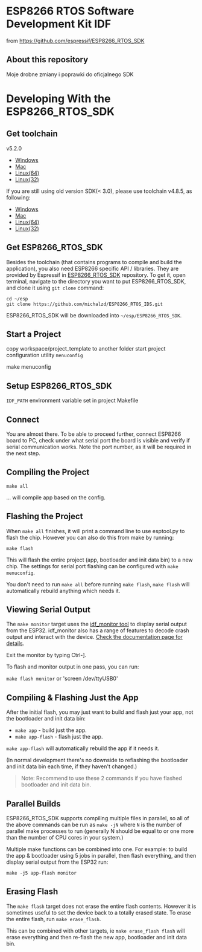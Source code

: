# ESP8266 RTOS Software Development Kit IDF 
from 
https://github.com/espressif/ESP8266_RTOS_SDK

## About this repository
Moje drobne zmiany i poprawki do oficjalnego SDK 

# Developing With the ESP8266_RTOS_SDK
## Get toolchain

v5.2.0

* [Windows](https://dl.espressif.com/dl/xtensa-lx106-elf-win32-1.22.0-92-g8facf4c-5.2.0.tar.gz)
* [Mac](https://dl.espressif.com/dl/xtensa-lx106-elf-osx-1.22.0-92-g8facf4c-5.2.0.tar.gz)
* [Linux(64)](https://dl.espressif.com/dl/xtensa-lx106-elf-linux64-1.22.0-92-g8facf4c-5.2.0.tar.gz)
* [Linux(32)](https://dl.espressif.com/dl/xtensa-lx106-elf-linux32-1.22.0-92-g8facf4c-5.2.0.tar.gz)

If you are still using old version SDK(< 3.0), please use toolchain v4.8.5, as following:

* [Windows](https://dl.espressif.com/dl/xtensa-lx106-elf-win32-1.22.0-88-gde0bdc1-4.8.5.tar.gz)
* [Mac](https://dl.espressif.com/dl/xtensa-lx106-elf-osx-1.22.0-88-gde0bdc1-4.8.5.tar.gz)
* [Linux(64)](https://dl.espressif.com/dl/xtensa-lx106-elf-linux64-1.22.0-88-gde0bdc1-4.8.5.tar.gz)
* [Linux(32)](https://dl.espressif.com/dl/xtensa-lx106-elf-linux32-1.22.0-88-gde0bdc1-4.8.5.tar.gz)

## Get ESP8266_RTOS_SDK

Besides the toolchain (that contains programs to compile and build the application), you also need ESP8266 specific API / libraries. They are provided by Espressif in [ESP8266_RTOS_SDK](https://github.com/espressif/ESP8266_RTOS_SDK) repository. To get it, open terminal, navigate to the directory you want to put ESP8266_RTOS_SDK, and clone it using `git clone` command:

```
cd ~/esp
git clone https://github.com/michalzd/ESP8266_RTOS_IDS.git
```
ESP8266_RTOS_SDK will be downloaded into `~/esp/ESP8266_RTOS_SDK`.

## Start a Project
copy workspace/project_template to another folder
start project configuration utility `menuconfig`

make menuconfig

## Setup ESP8266_RTOS_SDK

`IDF_PATH` environment variable set in project Makefile 

## Connect

You are almost there. To be able to proceed further, connect ESP8266 board to PC, check under what serial port the board is visible and verify if serial communication works. Note the port number, as it will be required in the next step.

 ## Compiling the Project

`make all`

... will compile app based on the config.

## Flashing the Project

When `make all` finishes, it will print a command line to use esptool.py to flash the chip. However you can also do this from make by running:

`make flash`

This will flash the entire project (app, bootloader and init data bin) to a new chip. The settings for serial port flashing can be configured with `make menuconfig`.

You don't need to run `make all` before running `make flash`, `make flash` will automatically rebuild anything which needs it.

## Viewing Serial Output

The `make monitor` target uses the [idf_monitor tool](https://esp-idf.readthedocs.io/en/latest/get-started/idf-monitor.html) to display serial output from the ESP32. idf_monitor also has a range of features to decode crash output and interact with the device. [Check the documentation page for details](https://esp-idf.readthedocs.io/en/latest/get-started/idf-monitor.html).

Exit the monitor by typing Ctrl-].

To flash and monitor output in one pass, you can run:

`make flash monitor`
or 'screen /dev/ttyUSB0' 


## Compiling & Flashing Just the App

After the initial flash, you may just want to build and flash just your app, not the bootloader and init data bin:

* `make app` - build just the app.
* `make app-flash` - flash just the app.

`make app-flash` will automatically rebuild the app if it needs it.

(In normal development there's no downside to reflashing the bootloader and init data bin each time, if they haven't changed.)

> Note:
> Recommend to use these 2 commands if you have flashed bootloader and init data bin.

## Parallel Builds

ESP8266_RTOS_SDK supports compiling multiple files in parallel, so all of the above commands can be run as `make -jN` where `N` is the number of parallel make processes to run (generally N should be equal to or one more than the number of CPU cores in your system.)

Multiple make functions can be combined into one. For example: to build the app & bootloader using 5 jobs in parallel, then flash everything, and then display serial output from the ESP32 run:

```
make -j5 app-flash monitor
```

## Erasing Flash

The `make flash` target does not erase the entire flash contents. However it is sometimes useful to set the device back to a totally erased state. To erase the entire flash, run `make erase_flash`.

This can be combined with other targets, ie `make erase_flash flash` will erase everything and then re-flash the new app, bootloader and init data bin.

